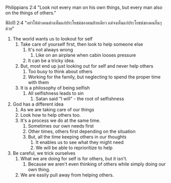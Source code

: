 Philippians 2:4 "Look not every man on his own things, but every man also on the things of others."

ฟีลิปปี 2:4 "อย่าให้ต่างคนต่างเห็นแก่ประโยชน์ของตนฝ่ายเดียว แต่จงเห็นแก่ประโยชน์ของคนอื่นๆด้วย"

1. The world wants us to lookout for self
    1. Take care of yourself first, then look to help someone else
        1. It's not always wrong
            1. Like on an airplane when cabin looses pressure
        2. It can be a tricky idea.
    2. But, most end up just looking out for self and never help others
        1. Too busy to think about others
        2. Working for the family, but neglecting to spend the proper time with them
    3. It is a philosophy of being selfish
        1. All selfishness leads to sin
            1. Satan said "I will" - the root of selfishness
2. God has a different idea
    1. As we are taking care of our things
    2. Look how to help others too.
    3. It's a process we do at the same time.
        1. Sometimes our own needs first
        2. Other times, others first depending on the situation
        3. But, all the time keeping others in our thoughts
            1. It enables us to see what they might need
            2. We will be able to reprioritize to help
3. Be careful, we trick ourselves
    1. What we are doing for self is for others, but it isn't.
        1. Because we aren't even thinking of others while simply doing our own thing.
    2. We are easily pull away from helping others.